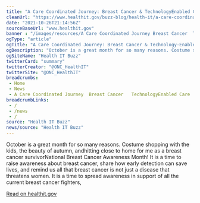 ```yaml
--- 
title: "A Care Coordinated Journey: Breast Cancer & TechnologyEnabled Care -"
cleanUrl: "https://www.healthit.gov/buzz-blog/health-it/a-care-coordinated-journey-breast-cancer-technology-enabled-care"
date: "2021-10-26T21:14:56Z"
sourceBaseUrl: "www.healthit.gov"
banner : "/images/resources/A Care Coordinated Journey Breast Cancer  TechnologyEnabled Care.jpg"
ogType: "article"
ogTitle: "A Care Coordinated Journey: Breast Cancer & Technology-Enabled Care - Health IT Buzz"
ogDescription: "October is a great month for so many reasons. Costume shopping with the kids, the beauty of autumn, andhitting close to home for me as a breast cancer survivorNational Breast Cancer Awareness Month! It is a time to raise awareness about breast cancer, share how early detection can save lives, and remind us all that breast cancer is not just a disease that threatens women. It is a time to spread awareness in support of all the current breast cancer fighters,"
ogSiteName: "Health IT Buzz"
twitterCard: "summary"
twitterCreator: "@ONC_HealthIT"
twitterSite: "@ONC_HealthIT"
breadcrumbs:
 - Home
 - News
 - A Care Coordinated Journey  Breast Cancer   TechnologyEnabled Care
breadcrumbLinks:
 - / 
 - /news
 - / 
source: "Health IT Buzz"
news/source: "Health IT Buzz"
---
```

October is a great month for so many reasons. Costume shopping with the kids, the beauty of autumn, andhitting close to home for me as a breast cancer survivorNational Breast Cancer Awareness Month! It is a time to raise awareness about breast cancer, share how early detection can save lives, and remind us all that breast cancer is not just a disease that threatens women. It is a time to spread awareness in support of all the current breast cancer fighters,  
  
[Read on healthit.gov](https://www.healthit.gov/buzz-blog/health-it/a-care-coordinated-journey-breast-cancer-technology-enabled-care)
